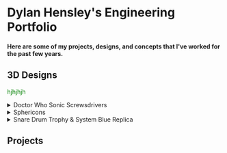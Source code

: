 # Dylan Hensley's Engineering Portfolio
#### Here are some of my projects, designs, and concepts that I've worked for the past few years.

## 3D Designs
<span style="color: green">hjhjhjh</span>
<details><summary>Doctor Who Sonic Screwsdrivers</summary>
<img src="Doctor Who.png" width="1000">
</details>
<details><summary>Sphericons</summary>
<img src="Sphericons.png" width="1000">
</details>
<details><summary>Snare Drum Trophy & System Blue Replica</summary>
<img src="Snare Drum.png" width="1000">
</details>

## Projects

